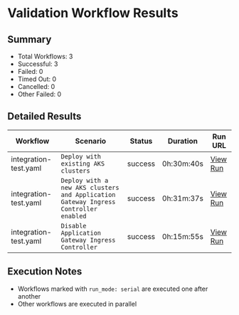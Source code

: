 # Validation Workflow Results

## Summary
- Total Workflows: 3
- Successful: 3
- Failed: 0
- Timed Out: 0
- Cancelled: 0
- Other Failed: 0

## Detailed Results

| Workflow | Scenario | Status | Duration | Run URL |
|----------|----------|---------|-----------|----------|
| integration-test.yaml | `Deploy with existing AKS clusters` | success | 0h:30m:40s | [View Run](https://github.com/azure-javaee/azure.liberty.aks/actions/runs/16568700805) |
| integration-test.yaml | `Deploy with a new AKS clusters and Application Gateway Ingress Controller enabled` | success | 0h:31m:37s | [View Run](https://github.com/azure-javaee/azure.liberty.aks/actions/runs/16569364555) |
| integration-test.yaml | `Disable Application Gateway Ingress Controller` | success | 0h:15m:55s | [View Run](https://github.com/azure-javaee/azure.liberty.aks/actions/runs/16570080921) |


## Execution Notes
- Workflows marked with `run_mode: serial` are executed one after another
- Other workflows are executed in parallel
